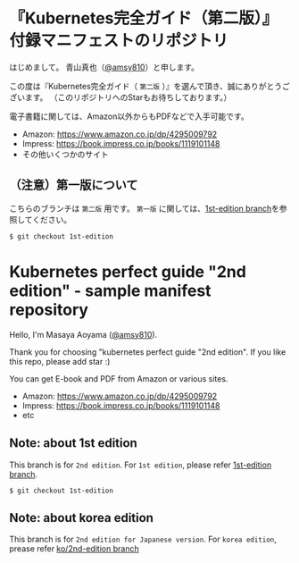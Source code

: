 # 『Kubernetes完全ガイド（第二版）』 付録マニフェストのリポジトリ

はじめまして。
青山真也（[@amsy810](https://twitter.com/@amsy810)）と申します。

この度は『Kubernetes完全ガイド（ `第二版` ）』を選んで頂き、誠にありがとうございます。
（このリポジトリへのStarもお待ちしております。）

電子書籍に関しては、Amazon以外からもPDFなどで入手可能です。
* Amazon: https://www.amazon.co.jp/dp/4295009792
* Impress: https://book.impress.co.jp/books/1119101148
* その他いくつかのサイト


## （注意）第一版について

こちらのブランチは `第二版` 用です。
`第一版` に関しては、[1st-edition branch](https://github.com/MasayaAoyama/kubernetes-perfect-guide/tree/1st-edition)を参照してください。

```
$ git checkout 1st-edition
```

# Kubernetes perfect guide "2nd edition" - sample manifest repository

Hello, I'm Masaya Aoyama ([@amsy810](https://twitter.com/@amsy810)).

Thank you for choosing "kubernetes perfect guide "2nd edition".
If you like this repo, please add star :)

You can get E-book and PDF from Amazon or various sites.
* Amazon: https://www.amazon.co.jp/dp/4295009792
* Impress: https://book.impress.co.jp/books/1119101148
* etc

## Note: about 1st edition

This branch is for `2nd edition`.
For `1st edition`, please refer [1st-edition branch](https://github.com/MasayaAoyama/kubernetes-perfect-guide/tree/1st-edition).

```
$ git checkout 1st-edition
```

## Note: about korea edition

This branch is for `2nd edition for Japanese version`.
For `korea edition`, prease refer [ko/2nd-edition branch](https://github.com/MasayaAoyama/kubernetes-perfect-guide/tree/ko/2nd-edition)
